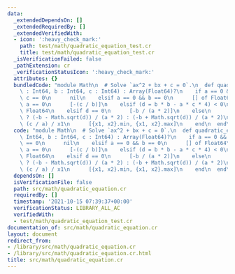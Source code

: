 ```yaml
---
data:
  _extendedDependsOn: []
  _extendedRequiredBy: []
  _extendedVerifiedWith:
  - icon: ':heavy_check_mark:'
    path: test/math/quadratic_equation_test.cr
    title: test/math/quadratic_equation_test.cr
  _isVerificationFailed: false
  _pathExtension: cr
  _verificationStatusIcon: ':heavy_check_mark:'
  attributes: {}
  bundledCode: "module Math\n  # Solve `ax^2 + bx + c = 0`.\n  def quadratic_equation(a\
    \ : Int64, b : Int64, c : Int64) : Array(Float64)?\n    if a == 0 && b == 0 &&\
    \ c == 0\n      nil\n    elsif a == 0 && b == 0\n      [] of Float64\n    elsif\
    \ a == 0\n      [-(c / b)]\n    elsif (d = b * b - a * c * 4) < 0\n      [] of\
    \ Float64\n    elsif d == 0\n      [-b / (a * 2)]\n    else\n      x1 = (b > 0)\
    \ ? (-b - Math.sqrt(d)) / (a * 2) : (-b + Math.sqrt(d)) / (a * 2)\n      x2 =\
    \ (c / a) / x1\n      [{x1, x2}.min, {x1, x2}.max]\n    end\n  end\nend\n"
  code: "module Math\n  # Solve `ax^2 + bx + c = 0`.\n  def quadratic_equation(a :\
    \ Int64, b : Int64, c : Int64) : Array(Float64)?\n    if a == 0 && b == 0 && c\
    \ == 0\n      nil\n    elsif a == 0 && b == 0\n      [] of Float64\n    elsif\
    \ a == 0\n      [-(c / b)]\n    elsif (d = b * b - a * c * 4) < 0\n      [] of\
    \ Float64\n    elsif d == 0\n      [-b / (a * 2)]\n    else\n      x1 = (b > 0)\
    \ ? (-b - Math.sqrt(d)) / (a * 2) : (-b + Math.sqrt(d)) / (a * 2)\n      x2 =\
    \ (c / a) / x1\n      [{x1, x2}.min, {x1, x2}.max]\n    end\n  end\nend\n"
  dependsOn: []
  isVerificationFile: false
  path: src/math/quadratic_equation.cr
  requiredBy: []
  timestamp: '2021-10-15 07:39:37+00:00'
  verificationStatus: LIBRARY_ALL_AC
  verifiedWith:
  - test/math/quadratic_equation_test.cr
documentation_of: src/math/quadratic_equation.cr
layout: document
redirect_from:
- /library/src/math/quadratic_equation.cr
- /library/src/math/quadratic_equation.cr.html
title: src/math/quadratic_equation.cr
---
```

